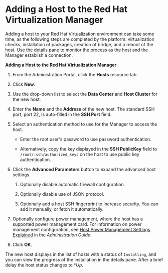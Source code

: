 # Adding a Host to the Red Hat Virtualization Manager

Adding a host to your Red Hat Virtualization environment can take some time, as the following steps are completed by the platform: virtualization checks, installation of packages, creation of bridge, and a reboot of the host. Use the details pane to monitor the process as the host and the Manager establish a connection.

**Adding a Host to the Red Hat Virtualization Manager**

1. From the Administration Portal, click the **Hosts** resource tab.

2. Click **New**.

3. Use the drop-down list to select the **Data Center** and **Host Cluster** for the new host.

4. Enter the **Name** and the **Address** of the new host. The standard SSH port, port 22, is auto-filled in the **SSH Port** field.

5. Select an authentication method to use for the Manager to access the host.

    * Enter the root user's password to use password authentication.

    * Alternatively, copy the key displayed in the **SSH PublicKey** field to `/root/.ssh/authorized_keys` on the host to use public key authentication.

6. Click the **Advanced Parameters** button to expand the advanced host settings.

    1. Optionally disable automatic firewall configuration.

    2. Optionally disable use of JSON protocol.

    3. Optionally add a host SSH fingerprint to increase security. You can add it manually, or fetch it automatically.

7. Optionally configure power management, where the host has a supported power management card. For information on power management configuration, see [Host Power Management Settings Explained](https://access.redhat.com/documentation/en/red-hat-virtualization/4.0/single/administration-guide/#Host_Power_Management_settings_explained) in the *Administration Guide*.

7. Click **OK**.

The new host displays in the list of hosts with a status of `Installing`, and you can view the progress of the installation in the details pane. After a brief delay the host status changes to **Up*.

